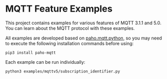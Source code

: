# MQTT Feature Examples

This project contains examples for various features of MQTT 3.1.1 and 5.0. You can learn about the MQTT protocol with these examples.

All examples are developed based on [paho.mqtt.python](https://github.com/eclipse/paho.mqtt.python), so you may need to execute the following installation commands before using:

```
pip3 install paho-mqtt
```

Each example can be run individually:

```
python3 examples/mqttv5/subscription_identifier.py
```
